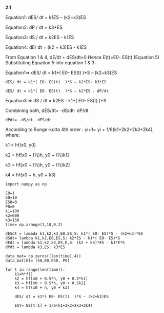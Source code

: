 **2.1**  

Equation1: dES/ dt = k1*E*S – (k2+k3)ES  

Equation2: dP / dt = k3*ES

Equation3: dS / dt = k2ES - k1*E*S

Equation4: dE/ dt = (k2 + k3)ES - k1*E*S 

From Equation 1 & 4, dE/dt + dES/dt=0
Hence E(t)=E0- ES(t)  (Equation 5)
Substituting Equation 5 into equation 1 & 3:

Equation1=>  dES/ dt = k1*( E0- ES(t)  )*S – (k2+k3)ES  
	
	dES/ dt = k1*( E0- ES(t)  )*S – k2*ES- k3*ES
	
	dES/ dt = k1*( E0- ES(t)  )*S – k2*ES - dP/dt

Equation3 => dS / dt = k2ES - k1*( E0- ES(t)  )*S

Combining both, dES/dt= -dS/dt- dP/dt 

	dPdt= -dS/dt- dES/dt

According to Runge-kutta 4th order : yi+1= yi + 1/6(k1+2k2+2k3+2k4), where: 

k1 = hf(x0, y0)

k2 = hf[x0 + (½)h, y0 + (½)k1]

k3 = hf[x0 + (½)h, y0 + (½)k2]

k4 = hf(x0 + h, y0 + k3)


```
import numpy as np

E0=1
S0=10
ES0=0
P0=0
k1=100
k2=600
k3=150
time= np.arange(1,10,0.2)

dESdt = lambda k1,k2,k3,E0,ES,S: k1*( E0- ES)*S - (k2+k3)*ES  
dSdt= lambda k1,k2,E0,ES,S: k2*ES - k1*( E0- ES)*S
dEdt = lambda k1,k2,k3,ES,E,S: (k2 + k3)*ES - k1*E*S
dPdt = lambda k3,ES: k3*ES

data_mat= np.zeros((len(time),4))
data_mat[0]= [S0,E0,ES0, P0]

for t in range(len(time)):
    k1=h*f()
    k2 = hf[x0 + 0.5*h, y0 + 0.5*k1]
    k3 = hf[x0 + 0.5*h, y0 + 0.5k2]
    k4 = hf(x0 + h, y0 + k3)
    
    dES/ dt = k1*( E0- ES(t)  )*S – (k2+k3)ES  
    
    ESt= ES[t-1] + 1/6(k1+2k2+2k3+2k4)
  
